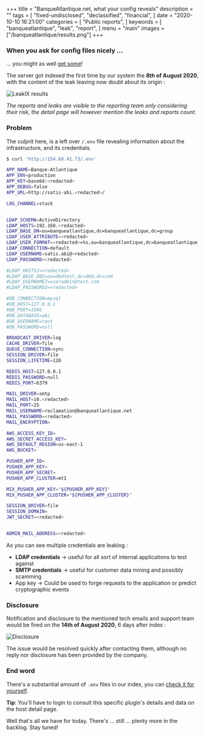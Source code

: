 +++
title = "BanqueAtlantique.net, what your config reveals"
description = ""
tags = [
    "fixed-undisclosed",
    "declassified",
    "financial",
]
date = "2020-10-10 16:21:00"
categories = [
    "Public reports",
]
keywords = [
    "banqueatlantique",
    "leak",
    "report",
]
menu = "main"
images = ["/banqueatlantique/results.png"]
+++

### When you ask for config files nicely ...

... you might as well [get some](https://leakix.net/host/154.68.41.73)!
<!--more-->

The server got indexed the first time by our system the __8th of August 2020__, with the content of the leak leaving now doubt about its origin :

![LeakIX results](/banqueatlantique/results.png)

_The reports and leaks are visible to the reporting team only considering their risk, the detail page will however mention the leaks and reports count._

### Problem

The culprit here, is a left over `/.env` file revealing information about the infrastructure, and its credentials.

```sh
$ curl 'http://154.68.41.73/.env'
```

```sh
APP_NAME=Banque-Atlantique
APP_ENV=production
APP_KEY=base64:<redacted>
APP_DEBUG=false
APP_URL=http://satis-abi.<redacted>/

LOG_CHANNEL=stack


LDAP_SCHEMA=ActiveDirectory
LDAP_HOSTS=192.168.<redacted>
LDAP_BASE_DN=ou=banqueatlantique,dc=banqueatlantique,dc=group
LDAP_USER_ATTRIBUTE=<redacted>
LDAP_USER_FORMAT=<redacted>=%s,ou=banqueatlantique,dc=banqueatlantique,dc=group
LDAP_CONNECTION=default
LDAP_USERNAME=satis.abi@<redacted>
LDAP_PASSWORD=<redacted>

#LDAP_HOSTS2=<redacted>
#LDAP_BASE_DN2=ou=dmdtest,dc=dmd,dc=com
#LDAP_USERNAME2=useradmin@test.com
#LDAP_PASSWORD2=<redacted>

#DB_CONNECTION=mysql
#DB_HOST=127.0.0.1
#DB_PORT=3306
#DB_DATABASE=abi
#DB_USERNAME=root
#DB_PASSWORD=null

BROADCAST_DRIVER=log
CACHE_DRIVER=file
QUEUE_CONNECTION=sync
SESSION_DRIVER=file
SESSION_LIFETIME=120

REDIS_HOST=127.0.0.1
REDIS_PASSWORD=null
REDIS_PORT=6379

MAIL_DRIVER=smtp
MAIL_HOST=10.<redacted>
MAIL_PORT=25
MAIL_USERNAME=reclamation@banqueatlantique.net
MAIL_PASSWORD=<redacted>
MAIL_ENCRYPTION=

AWS_ACCESS_KEY_ID=
AWS_SECRET_ACCESS_KEY=
AWS_DEFAULT_REGION=us-east-1
AWS_BUCKET=

PUSHER_APP_ID=
PUSHER_APP_KEY=
PUSHER_APP_SECRET=
PUSHER_APP_CLUSTER=mt1

MIX_PUSHER_APP_KEY="${PUSHER_APP_KEY}"
MIX_PUSHER_APP_CLUSTER="${PUSHER_APP_CLUSTER}"

SESSION_DRIVER=file
SESSION_DOMAIN=
JWT_SECRET=<redacted>


ADMIN_MAIL_ADDRESS=<redacted>
```

As you can see multiple credentials are leaking :

- __LDAP credentials__ -> useful for all sort of internal applications to test against
- __SMTP credentials__ -> useful for customer data mining and possibly scamming
- App key -> Could be used to forge requests to the application or predict cryptographic events 

### Disclosure

Notification and disclosure to the mentioned tech emails and support team would be fired on the __14th of August 2020__, 6 days after index :

![Disclosure](/banqueatlantique/report.png)

The issue would be resolved quickly after contacting them, although no reply nor disclosure has been provided by the company. 

### End word

There's a substantial amount of `.env` files in our index, you can [check it for yourself](https://leakix.net/search?page=0&q=%2Bplugin%3ADotEnvConfigPlugin&scope=leak).

__Tip__: You'll have to login to consult this specific plugin's details and data on the host detail page.

Well that's all we have for today. There's ... still ... plenty more in the backlog. Stay tuned!

[leakix]: <https://leakix.net/>
[banqueatlantique]: <https://www.banqueatlantique.net/>